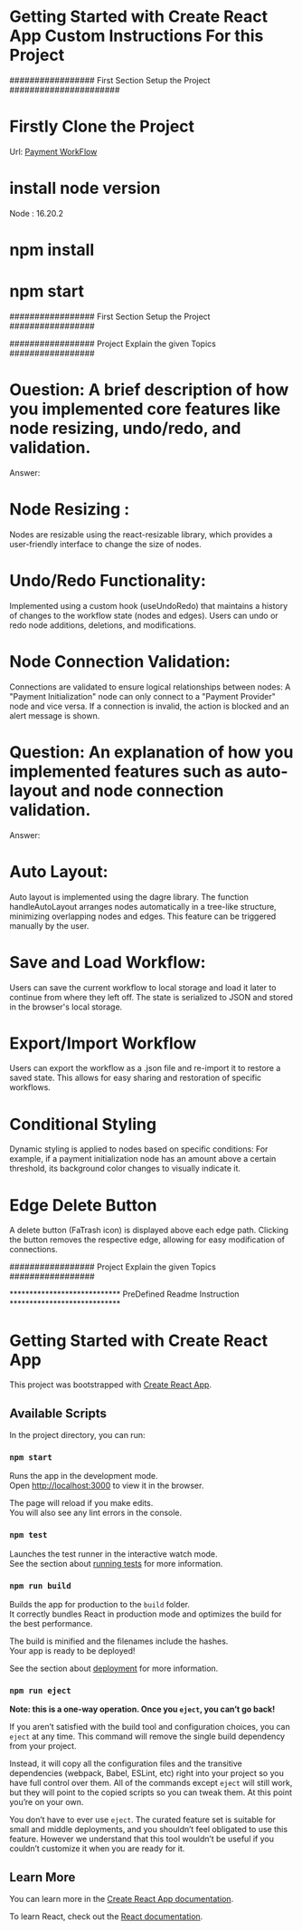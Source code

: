 # Getting Started with Create React App Custom Instructions For this Project

 
################# First Section Setup the Project ######################

   # Firstly Clone the Project 
   Url: [Payment WorkFlow](https://github.com/developerprashant12/TreeNodes.git)


   # install node version
   Node : 16.20.2

   # npm install

   # npm start

################# First Section Setup the Project #################



################# Project Explain the given Topics #################

# Ouestion: A brief description of how you implemented core features like node resizing, undo/redo, and validation.
Answer: 

# Node Resizing : 
Nodes are resizable using the react-resizable library, which provides a user-friendly interface to change the size of nodes.

# Undo/Redo Functionality: 
Implemented using a custom hook (useUndoRedo) that maintains a history of changes to the workflow state (nodes and edges). Users can undo or redo node additions, deletions, and modifications.

# Node Connection Validation: 
Connections are validated to ensure logical relationships between nodes:
A "Payment Initialization" node can only connect to a "Payment Provider" node and vice versa.
If a connection is invalid, the action is blocked and an alert message is shown.


# Question: An explanation of how you implemented features such as auto-layout and node connection validation.
Answer: 
# Auto Layout: 
Auto layout is implemented using the dagre library. The function handleAutoLayout arranges nodes automatically in a tree-like structure, minimizing overlapping nodes and edges. This feature can be triggered manually by the user.

# Save and Load Workflow: 
Users can save the current workflow to local storage and load it later to continue from where they left off. The state is serialized to JSON and stored in the browser's local storage.

# Export/Import Workflow
Users can export the workflow as a .json file and re-import it to restore a saved state. This allows for easy sharing and restoration of specific workflows.

# Conditional Styling
Dynamic styling is applied to nodes based on specific conditions:
For example, if a payment initialization node has an amount above a certain threshold, its background color changes to visually indicate it.

# Edge Delete Button
A delete button (FaTrash icon) is displayed above each edge path. Clicking the button removes the respective edge, allowing for easy modification of connections.

################# Project Explain the given Topics #################


















****************************  PreDefined Readme Instruction ****************************


# Getting Started with Create React App

This project was bootstrapped with [Create React App](https://github.com/facebook/create-react-app).

## Available Scripts

In the project directory, you can run:

### `npm start`

Runs the app in the development mode.\
Open [http://localhost:3000](http://localhost:3000) to view it in the browser.

The page will reload if you make edits.\
You will also see any lint errors in the console.

### `npm test`

Launches the test runner in the interactive watch mode.\
See the section about [running tests](https://facebook.github.io/create-react-app/docs/running-tests) for more information.

### `npm run build`

Builds the app for production to the `build` folder.\
It correctly bundles React in production mode and optimizes the build for the best performance.

The build is minified and the filenames include the hashes.\
Your app is ready to be deployed!

See the section about [deployment](https://facebook.github.io/create-react-app/docs/deployment) for more information.

### `npm run eject`

**Note: this is a one-way operation. Once you `eject`, you can’t go back!**

If you aren’t satisfied with the build tool and configuration choices, you can `eject` at any time. This command will remove the single build dependency from your project.

Instead, it will copy all the configuration files and the transitive dependencies (webpack, Babel, ESLint, etc) right into your project so you have full control over them. All of the commands except `eject` will still work, but they will point to the copied scripts so you can tweak them. At this point you’re on your own.

You don’t have to ever use `eject`. The curated feature set is suitable for small and middle deployments, and you shouldn’t feel obligated to use this feature. However we understand that this tool wouldn’t be useful if you couldn’t customize it when you are ready for it.

## Learn More

You can learn more in the [Create React App documentation](https://facebook.github.io/create-react-app/docs/getting-started).

To learn React, check out the [React documentation](https://reactjs.org/).
